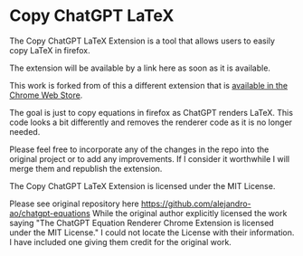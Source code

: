 # Copy ChatGPT LaTeX

The Copy ChatGPT LaTeX Extension is a tool that allows users to easily copy LaTeX in firefox. 

The extension will be available by a link here as soon as it is available. 


This work is forked from of this a different extension that is [available in the Chrome Web Store](https://chrome.google.com/webstore/detail/chatgpt-equation-renderer/nkkkaendbndanjjndfpebmekhgdjlhkh?hl). 

The goal is just to copy equations in firefox as ChatGPT renders LaTeX. This code looks a bit differently and removes the renderer code as it is no longer needed. 

Please feel free to incorporate any of the changes in the repo into the original project or to add any improvements. If I consider it worthwhile I will merge them and republish the extension. 

The Copy ChatGPT LaTeX Extension is licensed under the MIT License. 

Please see original repository here https://github.com/alejandro-ao/chatgpt-equations 
While the original author explicitly licensed the work saying "The ChatGPT Equation Renderer Chrome Extension is licensed under the MIT License."  I could not locate the License with their information. I have included one giving them credit for the original work. 
